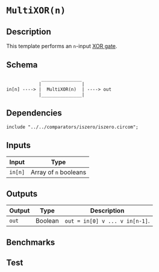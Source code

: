 # `MultiXOR(n)`

## Description

This template performs an `n`-input [XOR gate](https://en.wikipedia.org/wiki/XOR_gate). 
<!-- Output true if and only if an odd number of inputs are true -->

## Schema

```
             _______________     
            |               |
in[n] ----> |  MultiXOR(n)  | ----> out
            |_______________|     
```

## Dependencies

```
include "../../comparators/iszero/iszero.circom";
```

## Inputs

| Input      | Type                  |
| -----      | -----                 | 
| `in[n]`    | Array of `n` booleans |

## Outputs

| Output  | Type     | Description               |
| ------  | ------   | ----------      | 
| `out`   | Boolean  | `out = in[0] v ... v in[n-1]`. |

## Benchmarks 

## Test